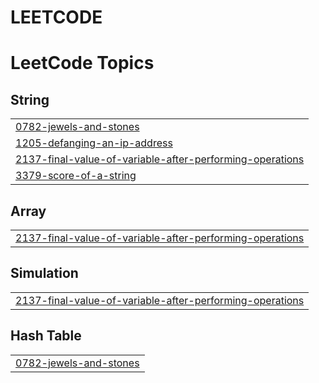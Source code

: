 # LEETCODE
<!---LeetCode Topics Start-->
# LeetCode Topics
## String
|  |
| ------- |
| [0782-jewels-and-stones](https://github.com/jeppu-on/LEETCODE/tree/master/0782-jewels-and-stones) |
| [1205-defanging-an-ip-address](https://github.com/jeppu-on/LEETCODE/tree/master/1205-defanging-an-ip-address) |
| [2137-final-value-of-variable-after-performing-operations](https://github.com/jeppu-on/LEETCODE/tree/master/2137-final-value-of-variable-after-performing-operations) |
| [3379-score-of-a-string](https://github.com/jeppu-on/LEETCODE/tree/master/3379-score-of-a-string) |
## Array
|  |
| ------- |
| [2137-final-value-of-variable-after-performing-operations](https://github.com/jeppu-on/LEETCODE/tree/master/2137-final-value-of-variable-after-performing-operations) |
## Simulation
|  |
| ------- |
| [2137-final-value-of-variable-after-performing-operations](https://github.com/jeppu-on/LEETCODE/tree/master/2137-final-value-of-variable-after-performing-operations) |
## Hash Table
|  |
| ------- |
| [0782-jewels-and-stones](https://github.com/jeppu-on/LEETCODE/tree/master/0782-jewels-and-stones) |
<!---LeetCode Topics End-->